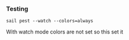 
### Testing
```
sail pest --watch --colors=always
```
With watch mode colors are not set so this set it
